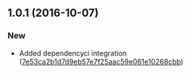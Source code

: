 <a name="1.0.1"></a>
## 1.0.1 (2016-10-07)


### New

* Added dependencyci integration ([7e53ca2b1d7d9eb57e7f25aac59e061e10268cbb](https://github.com/advanced-rest-client/app-pouchdb-collate/commit/7e53ca2b1d7d9eb57e7f25aac59e061e10268cbb))



